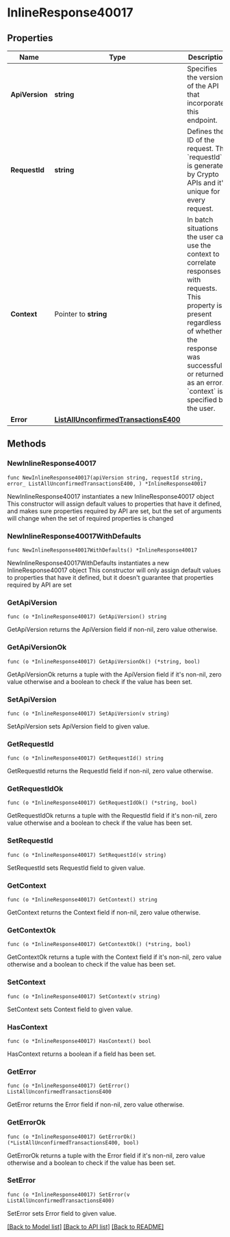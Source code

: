 # InlineResponse40017

## Properties

Name | Type | Description | Notes
------------ | ------------- | ------------- | -------------
**ApiVersion** | **string** | Specifies the version of the API that incorporates this endpoint. | 
**RequestId** | **string** | Defines the ID of the request. The &#x60;requestId&#x60; is generated by Crypto APIs and it&#39;s unique for every request. | 
**Context** | Pointer to **string** | In batch situations the user can use the context to correlate responses with requests. This property is present regardless of whether the response was successful or returned as an error. &#x60;context&#x60; is specified by the user. | [optional] 
**Error** | [**ListAllUnconfirmedTransactionsE400**](ListAllUnconfirmedTransactionsE400.md) |  | 

## Methods

### NewInlineResponse40017

`func NewInlineResponse40017(apiVersion string, requestId string, error_ ListAllUnconfirmedTransactionsE400, ) *InlineResponse40017`

NewInlineResponse40017 instantiates a new InlineResponse40017 object
This constructor will assign default values to properties that have it defined,
and makes sure properties required by API are set, but the set of arguments
will change when the set of required properties is changed

### NewInlineResponse40017WithDefaults

`func NewInlineResponse40017WithDefaults() *InlineResponse40017`

NewInlineResponse40017WithDefaults instantiates a new InlineResponse40017 object
This constructor will only assign default values to properties that have it defined,
but it doesn't guarantee that properties required by API are set

### GetApiVersion

`func (o *InlineResponse40017) GetApiVersion() string`

GetApiVersion returns the ApiVersion field if non-nil, zero value otherwise.

### GetApiVersionOk

`func (o *InlineResponse40017) GetApiVersionOk() (*string, bool)`

GetApiVersionOk returns a tuple with the ApiVersion field if it's non-nil, zero value otherwise
and a boolean to check if the value has been set.

### SetApiVersion

`func (o *InlineResponse40017) SetApiVersion(v string)`

SetApiVersion sets ApiVersion field to given value.


### GetRequestId

`func (o *InlineResponse40017) GetRequestId() string`

GetRequestId returns the RequestId field if non-nil, zero value otherwise.

### GetRequestIdOk

`func (o *InlineResponse40017) GetRequestIdOk() (*string, bool)`

GetRequestIdOk returns a tuple with the RequestId field if it's non-nil, zero value otherwise
and a boolean to check if the value has been set.

### SetRequestId

`func (o *InlineResponse40017) SetRequestId(v string)`

SetRequestId sets RequestId field to given value.


### GetContext

`func (o *InlineResponse40017) GetContext() string`

GetContext returns the Context field if non-nil, zero value otherwise.

### GetContextOk

`func (o *InlineResponse40017) GetContextOk() (*string, bool)`

GetContextOk returns a tuple with the Context field if it's non-nil, zero value otherwise
and a boolean to check if the value has been set.

### SetContext

`func (o *InlineResponse40017) SetContext(v string)`

SetContext sets Context field to given value.

### HasContext

`func (o *InlineResponse40017) HasContext() bool`

HasContext returns a boolean if a field has been set.

### GetError

`func (o *InlineResponse40017) GetError() ListAllUnconfirmedTransactionsE400`

GetError returns the Error field if non-nil, zero value otherwise.

### GetErrorOk

`func (o *InlineResponse40017) GetErrorOk() (*ListAllUnconfirmedTransactionsE400, bool)`

GetErrorOk returns a tuple with the Error field if it's non-nil, zero value otherwise
and a boolean to check if the value has been set.

### SetError

`func (o *InlineResponse40017) SetError(v ListAllUnconfirmedTransactionsE400)`

SetError sets Error field to given value.



[[Back to Model list]](../README.md#documentation-for-models) [[Back to API list]](../README.md#documentation-for-api-endpoints) [[Back to README]](../README.md)


